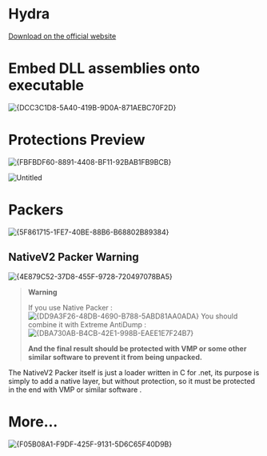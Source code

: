 # Hydra

[Download on the official website](https://toolslib.net/downloads/viewdownload/600-hydranet/)

# Embed DLL assemblies onto executable

![{DCC3C1D8-5A40-419B-9D0A-871AEBC70F2D}](https://github.com/user-attachments/assets/12bdde6f-1b48-4f0b-8716-324d1d016252)
 
# Protections Preview 

![{FBFBDF60-8891-4408-BF11-92BAB1FB9BCB}](https://github.com/user-attachments/assets/b94c0579-a161-41e2-b292-48a7e5ff9a9a)

![Untitled](https://github.com/user-attachments/assets/041f21a5-0d17-4211-8c2b-14baf4008dfb)

# Packers

![{5F861715-1FE7-40BE-88B6-B68802B89384}](https://github.com/user-attachments/assets/01482d1f-650a-414c-af36-8c34d826e735)

## NativeV2 Packer Warning

![{4E879C52-37D8-455F-9728-720497078BA5}](https://github.com/user-attachments/assets/c65056e4-deb7-49ba-8876-03eb54843ae5)
 
 > **Warning**
>
> If you use Native Packer :
> ![{DD9A3F26-48DB-4690-B788-5ABD81AA0ADA}](https://github.com/user-attachments/assets/bf93839b-30ed-4144-81a9-80e2f5a7a417)
> You should combine it with Extreme AntiDump :
> ![{DBA730AB-B4CB-42E1-998B-EAEE1E7F24B7}](https://github.com/user-attachments/assets/ba97ede7-f697-44a8-8029-0e464b4c5d0c)
> 
> **And the final result should be protected with VMP or some other similar software to prevent it from being unpacked.**

The NativeV2 Packer itself is just a loader written in C for .net, its purpose is simply to add a native layer, but without protection, so it must be protected in the end with VMP or similar software .

# More...

![{F05B08A1-F9DF-425F-9131-5D6C65F40D9B}](https://github.com/user-attachments/assets/66f47bdb-e831-47f2-83d3-37ac3a095f19)







